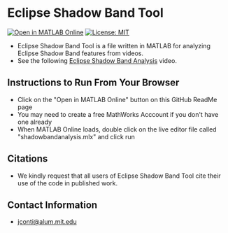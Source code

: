 # Eclipse Shadow Band Tool
[![Open in MATLAB Online](https://www.mathworks.com/images/responsive/global/open-in-matlab-online.svg)](https://matlab.mathworks.com/open/github/v1?repo=JoeEngineerPilot/EclipseShadowBandTool)
[![License: MIT](https://img.shields.io/badge/License-MIT-yellow.svg)](https://opensource.org/licenses/MIT)

- Eclipse Shadow Band Tool is a file written in MATLAB for analyzing Eclipse Shadow Band features from videos. 
- See the following [Eclipse Shadow Band Analysis](https://www.youtube.com/watch?v=flDfQsxXi4E) video.

## Instructions to Run From Your Browser
- Click on the "Open in MATLAB Online" button on this GitHub ReadMe page
- You may need to create a free MathWorks Acccount if you don't have one already
- When MATLAB Online loads, double click on the live editor file called "shadowbandanalysis.mlx" and click run  

## Citations
- We kindly request that all users of Eclipse Shadow Band Tool cite their use of the code in published work.

## Contact Information
- jconti@alum.mit.edu

